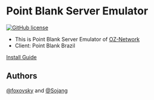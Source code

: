 # Point Blank Server Emulator
[![GitHub license](https://img.shields.io/github/license/mashape/apistatus.svg)](https://github.com/foxovsky/blog)
* This is Point Blank Server Emulator of [OZ-Network](https://github.com/oznetwork)
* Client: Point Blank Brazil

[Install Guide](https://github.com/foxovsky/PointBlank/wiki)

## Authors
[@foxovsky](https://github.com/foxovsky) and [@Sojang](https://github.com/Sojang)
